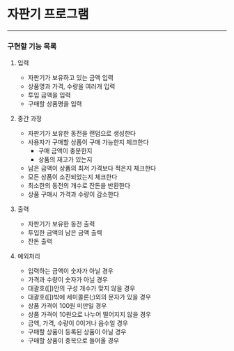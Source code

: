 # 자판기 프로그램
---

### 구현할 기능 목록

1. 입력
   - 자판기가 보유하고 있는 금액 입력
   - 상품명과 가격, 수량을 여러개 입력
   - 투입 금액을 입력
   - 구매할 상품명을 입력


2. 중간 과정
   - 자판기가 보유한 동전을 랜덤으로 생성한다
   - 사용자가 구매할 상품이 구매 가능한지 체크한다
     - 구매 금액이 충분한지
     - 상품의 재고가 있는지
   - 남은 금액이 상품의 최저 가격보다 적은지 체크한다
   - 모든 상품이 소진되었는지 체크한다
   - 최소한의 동전의 개수로 잔돈을 반환한다
   - 상품 구매시 가격과 수량이 감소한다
    

3. 출력
   - 자판기가 보유한 동전 출력
   - 투입한 금액의 남은 금액 출력
   - 잔돈 출력


4. 예외처리
   - 입력하는 금액이 숫자가 아닐 경우
   - 가격과 수량이 숫자가 아닐 경우
   - 대괄호([])안의 구성 개수가 맞지 않을 경우
   - 대괄호([])밖에 세미콜론(;)외의 문자가 있을 경우
   - 상품 가격이 100원 미만일 경우
   - 상품 가격이 10원으로 나누어 떨어지지 않을 경우
   - 금액, 가격, 수량이 0이거나 음수일 경우
   - 구매할 상품이 등록된 상품이 아닐 경우
   - 구매할 상품이 중복으로 들어올 경우